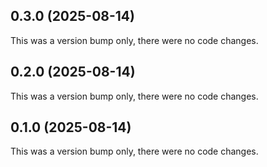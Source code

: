 ## 0.3.0 (2025-08-14)

This was a version bump only, there were no code changes.

## 0.2.0 (2025-08-14)

This was a version bump only, there were no code changes.

## 0.1.0 (2025-08-14)

This was a version bump only, there were no code changes.